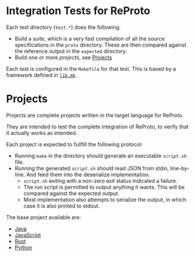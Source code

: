 # Integration Tests for ReProto

Each test directory (`test-*`) does the following.

* Build a _suite_, which is a very fast compilation of all the source specifications in the `proto`
  directory. These are then compared against the reference output in the `expected` directory.
* Build one or more _projects_, see [Projects](#projects)

Each test is configured in the `Makefile` for that test.
This is based by a framework defined in [`lib.mk`](lib.mk).

# Projects

Projects are complete projects written in the target language for ReProto.

They are intended to test the complete integration of ReProto, to verify that it actually works as
intended.

Each project is expected to fullfill the following protocol:

* Running `make` in the directory should generate an executable `script.sh` file.
* Running the generated `script.sh` should read JSON from stdin, line-by-line. And feed them into
  the deserialize implementation.
  * `script.sh` exiting with a non-zero exit status indicated a failure.
  * The run script is permitted to output anything it wants. This will be compared against the
    expected output.
  * Most implementation also attempts to serialize the output, in which case it is also printed to
    stdout.

The base project available are:

* [Java](java)
* [JavaScript](js)
* [Rust](rust)
* [Python](python)
